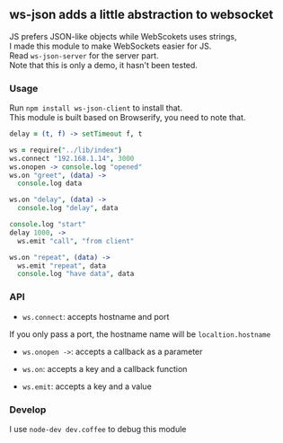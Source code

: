 
ws-json adds a little abstraction to websocket
------

JS prefers JSON-like objects while WebScokets uses strings,  
I made this module to make WebSockets easier for JS.  
Read `ws-json-server` for the server part.  
Note that this is only a demo, it hasn't been tested.  

### Usage

Run `npm install ws-json-client` to install that.  
This module is built based on Browserify, you need to note that.  

```coffee
delay = (t, f) -> setTimeout f, t

ws = require("../lib/index")
ws.connect "192.168.1.14", 3000
ws.onopen -> console.log "opened"
ws.on "greet", (data) ->
  console.log data

ws.on "delay", (data) ->
  console.log "delay", data

console.log "start"
delay 1000, ->
  ws.emit "call", "from client"

ws.on "repeat", (data) ->
  ws.emit "repeat", data
  console.log "have data", data
```

### API

* `ws.connect`: accepts hostname and port

If you only pass a port, the hostname name will be `localtion.hostname`

* `ws.onopen ->`: accepts a callback as a parameter

* `ws.on`: accepts a key and a callback function

* `ws.emit`: accepts a key and a value

### Develop

I use `node-dev dev.coffee` to debug this module